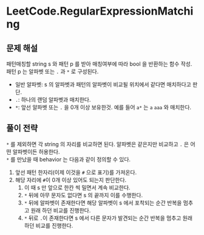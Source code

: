 # LeetCode.RegularExpressionMatching
## 문제 해설
패턴매칭할 string s 와 패턴 p 를 받아 매칭여부에 따라 bool 을 반환하는 함수 작성. \
패턴 p 는 알파벳 또는 `.` 과 `*` 로 구성된다.
- 일반 알파벳: s 의 알파벳과 패턴의 알파벳이 비교될 위치에서 같다면 매치하다고 판단.
- `.`: 하나의 랜덤 알파벳과 매치한다.
- `*`: 앞선 알파벳 또는 `.` 을 0개 이상 보유한것. 예를 들어 `a*` 는 `a` `aaa` 와 매치한다.

## 풀이 전략
`*` 를 제외하면 각 string 의 자리를 비교하면 된다. 알파벳은 같은지만 비교하고 `.` 은 어떤 알파벳이든 허용한다. \
`*` 를 만났을 때 behavior 는 다음과 같이 정의할 수 있다.

1. 앞선 패턴 한자리(이제 이것을 `#` 으로 표기)를 가져온다.
2. 해당 자리에 `#`이 0개 이상 있어도 되는지 판단한다.
   1. 이 때 s 만 앞으로 한칸 씩 밀면서 계속 비교한다.
   2. `*` 뒤에 아무 문자도 없다면 s 의 끝까지 이를 수행한다.
   3. `*` 뒤에 알파벳이 존재한다면 해당 알파벳이 s 에서 포착되는 순간 반복을 멈추고 원래 하던 비교를 진행한다.
   4. `*` 뒤로 `.`이 존재한다면 s 에서 다른 문자가 발견되는 순간 반복을 멈추고 원래 하던 비교를 진행한다.